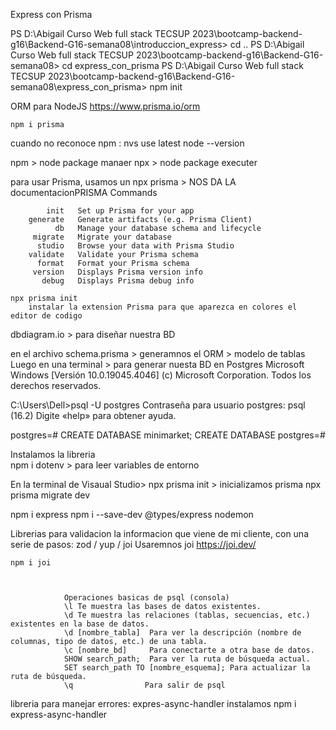 Express con Prisma

PS D:\Abigail Curso Web full stack TECSUP 2023\bootcamp-backend-g16\Backend-G16-semana08\introduccion_express> cd ..
PS D:\Abigail Curso Web full stack TECSUP 2023\bootcamp-backend-g16\Backend-G16-semana08> cd express_con_prisma
PS D:\Abigail Curso Web full stack TECSUP 2023\bootcamp-backend-g16\Backend-G16-semana08\express_con_prisma> npm init

ORM para NodeJS
https://www.prisma.io/orm

    npm i prisma

cuando no reconoce npm :
    nvs use latest
    node --version


npm > node package manaer
npx > node package executer

para usar Prisma, usamos un 
   npx  prisma > NOS DA LA documentacionPRISMA
            Commands

            init   Set up Prisma for your app
        generate   Generate artifacts (e.g. Prisma Client)
              db   Manage your database schema and lifecycle
         migrate   Migrate your database
          studio   Browse your data with Prisma Studio
        validate   Validate your Prisma schema
          format   Format your Prisma schema
         version   Displays Prisma version info
           debug   Displays Prisma debug info

    npx prisma init       
        instalar la extension Prisma para que aparezca en colores el editor de codigo

dbdiagram.io > para diseñar nuestra BD

en el archivo schema.prisma > generamnos el ORM > modelo de tablas
Luego en una terminal  > para generar nuesta BD en  Postgres
            Microsoft Windows [Versión 10.0.19045.4046]
(c) Microsoft Corporation. Todos los derechos reservados.

C:\Users\Dell>psql -U postgres
Contraseña para usuario postgres:
psql (16.2)
Digite «help» para obtener ayuda.

postgres=# CREATE DATABASE minimarket;
CREATE DATABASE
postgres=#

Instalamos la libreria  
npm i dotenv  > para leer variables de entorno

En la terminal de Visaual Studio>
npx prisma init             > inicializamos prisma
npx prisma migrate dev 

npm i express
npm i --save-dev @types/express nodemon

Librerias para validacion la informacion que viene de mi cliente, con una serie de pasos:
zod / yup / joi
Usaremnos joi       https://joi.dev/

    npm i joi



                Operaciones basicas de psql (consola)
                \l Te muestra las bases de datos existentes.
                \d Te muestra las relaciones (tablas, secuencias, etc.) existentes en la base de datos.
                \d [nombre_tabla]  Para ver la descripción (nombre de columnas, tipo de datos, etc.) de una tabla.
                \c [nombre_bd]     Para conectarte a otra base de datos.
                SHOW search_path;  Para ver la ruta de búsqueda actual.
                SET search_path TO [nombre_esquema]; Para actualizar la ruta de búsqueda.
                \q                Para salir de psql



libreria para manejar errores: expres-async-handler
instalamos npm i express-async-handler
